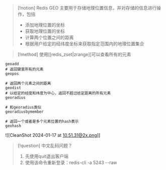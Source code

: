 
> [!notion] 
> Redis GEO 主要用于存储地理位置信息，并对存储的信息进行操作，包括
> * 添加地理位置的坐标
> * 获取地理位置的坐标
> * 计算两个位置之间的距离
> * 根据用户给定的经纬度坐标来获取指定范围内的地理位置集合




> [!method] 
> 使用[[redis_zset|zrange]]可以查看所有的元素
```shell
geoadd
# 返回键里所有的元素
geopos

# 返回两个元素之间的距离
geodist
# 以给定的经度和纬度为中心，返回不超过给定距离的所有元素
georadius

# 和georadius类似
georadiusbymember

# 返回一个或者是多个元素位置的hash表示
geohash
```
![[CleanShot 2024-01-17 at 10.51.31@2x.png]]


> [!question] 中文乱码问题？
> 1. 先使用quit退出客户端  
> 2. 使用该命令重新登录：redis-cli -a 5243 --raw



  


